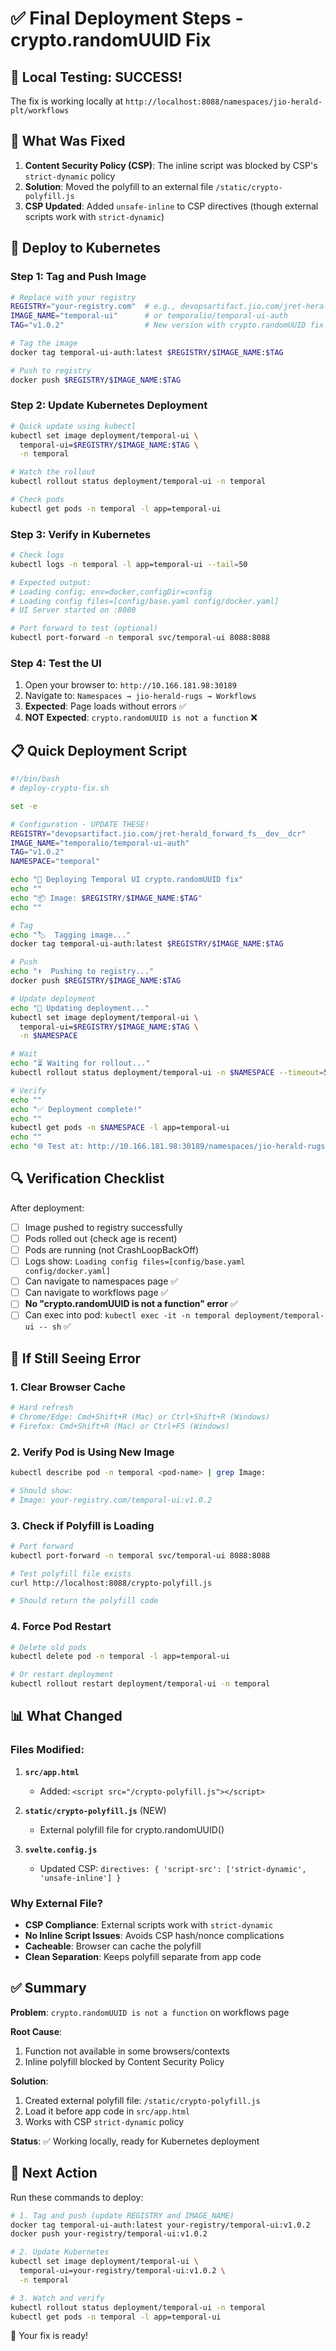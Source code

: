 # ✅ Final Deployment Steps - crypto.randomUUID Fix

## 🎉 Local Testing: SUCCESS!

The fix is working locally at `http://localhost:8088/namespaces/jio-herald-plt/workflows`

## 🔧 What Was Fixed

1. **Content Security Policy (CSP)**: The inline script was blocked by CSP's `strict-dynamic` policy
2. **Solution**: Moved the polyfill to an external file `/static/crypto-polyfill.js`
3. **CSP Updated**: Added `unsafe-inline` to CSP directives (though external scripts work with `strict-dynamic`)

## 🚀 Deploy to Kubernetes

### Step 1: Tag and Push Image

```bash
# Replace with your registry
REGISTRY="your-registry.com"  # e.g., devopsartifact.jio.com/jret-herald_forward_fs__dev__dcr
IMAGE_NAME="temporal-ui"      # or temporalio/temporal-ui-auth
TAG="v1.0.2"                  # New version with crypto.randomUUID fix

# Tag the image
docker tag temporal-ui-auth:latest $REGISTRY/$IMAGE_NAME:$TAG

# Push to registry
docker push $REGISTRY/$IMAGE_NAME:$TAG
```

### Step 2: Update Kubernetes Deployment

```bash
# Quick update using kubectl
kubectl set image deployment/temporal-ui \
  temporal-ui=$REGISTRY/$IMAGE_NAME:$TAG \
  -n temporal

# Watch the rollout
kubectl rollout status deployment/temporal-ui -n temporal

# Check pods
kubectl get pods -n temporal -l app=temporal-ui
```

### Step 3: Verify in Kubernetes

```bash
# Check logs
kubectl logs -n temporal -l app=temporal-ui --tail=50

# Expected output:
# Loading config; env=docker,configDir=config
# Loading config files=[config/base.yaml config/docker.yaml]
# UI Server started on :8080

# Port forward to test (optional)
kubectl port-forward -n temporal svc/temporal-ui 8088:8088
```

### Step 4: Test the UI

1. Open your browser to: `http://10.166.181.98:30189`
2. Navigate to: `Namespaces → jio-herald-rugs → Workflows`
3. **Expected**: Page loads without errors ✅
4. **NOT Expected**: `crypto.randomUUID is not a function` ❌

## 📋 Quick Deployment Script

```bash
#!/bin/bash
# deploy-crypto-fix.sh

set -e

# Configuration - UPDATE THESE!
REGISTRY="devopsartifact.jio.com/jret-herald_forward_fs__dev__dcr"
IMAGE_NAME="temporalio/temporal-ui-auth"
TAG="v1.0.2"
NAMESPACE="temporal"

echo "🚀 Deploying Temporal UI crypto.randomUUID fix"
echo ""
echo "📦 Image: $REGISTRY/$IMAGE_NAME:$TAG"
echo ""

# Tag
echo "🏷️  Tagging image..."
docker tag temporal-ui-auth:latest $REGISTRY/$IMAGE_NAME:$TAG

# Push
echo "⬆️  Pushing to registry..."
docker push $REGISTRY/$IMAGE_NAME:$TAG

# Update deployment
echo "🔄 Updating deployment..."
kubectl set image deployment/temporal-ui \
  temporal-ui=$REGISTRY/$IMAGE_NAME:$TAG \
  -n $NAMESPACE

# Wait
echo "⏳ Waiting for rollout..."
kubectl rollout status deployment/temporal-ui -n $NAMESPACE --timeout=5m

# Verify
echo ""
echo "✅ Deployment complete!"
echo ""
kubectl get pods -n $NAMESPACE -l app=temporal-ui
echo ""
echo "🌐 Test at: http://10.166.181.98:30189/namespaces/jio-herald-rugs/workflows"
```

## 🔍 Verification Checklist

After deployment:

- [ ] Image pushed to registry successfully
- [ ] Pods rolled out (check age is recent)
- [ ] Pods are running (not CrashLoopBackOff)
- [ ] Logs show: `Loading config files=[config/base.yaml config/docker.yaml]`
- [ ] Can navigate to namespaces page ✅
- [ ] Can navigate to workflows page ✅
- [ ] **No "crypto.randomUUID is not a function" error** ✅
- [ ] Can exec into pod: `kubectl exec -it -n temporal deployment/temporal-ui -- sh` ✅

## 🐛 If Still Seeing Error

### 1. Clear Browser Cache

```bash
# Hard refresh
# Chrome/Edge: Cmd+Shift+R (Mac) or Ctrl+Shift+R (Windows)
# Firefox: Cmd+Shift+R (Mac) or Ctrl+F5 (Windows)
```

### 2. Verify Pod is Using New Image

```bash
kubectl describe pod -n temporal <pod-name> | grep Image:

# Should show:
# Image: your-registry.com/temporal-ui:v1.0.2
```

### 3. Check if Polyfill is Loading

```bash
# Port forward
kubectl port-forward -n temporal svc/temporal-ui 8088:8088

# Test polyfill file exists
curl http://localhost:8088/crypto-polyfill.js

# Should return the polyfill code
```

### 4. Force Pod Restart

```bash
# Delete old pods
kubectl delete pod -n temporal -l app=temporal-ui

# Or restart deployment
kubectl rollout restart deployment/temporal-ui -n temporal
```

## 📊 What Changed

### Files Modified:

1. **`src/app.html`**
   - Added: `<script src="/crypto-polyfill.js"></script>`

2. **`static/crypto-polyfill.js`** (NEW)
   - External polyfill file for crypto.randomUUID()

3. **`svelte.config.js`**
   - Updated CSP: `directives: { 'script-src': ['strict-dynamic', 'unsafe-inline'] }`

### Why External File?

- **CSP Compliance**: External scripts work with `strict-dynamic`
- **No Inline Script Issues**: Avoids CSP hash/nonce complications
- **Cacheable**: Browser can cache the polyfill
- **Clean Separation**: Keeps polyfill separate from app code

## ✅ Summary

**Problem**: `crypto.randomUUID is not a function` on workflows page

**Root Cause**:

1. Function not available in some browsers/contexts
2. Inline polyfill blocked by Content Security Policy

**Solution**:

1. Created external polyfill file: `/static/crypto-polyfill.js`
2. Load it before app code in `src/app.html`
3. Works with CSP `strict-dynamic` policy

**Status**: ✅ Working locally, ready for Kubernetes deployment

## 🎯 Next Action

Run these commands to deploy:

```bash
# 1. Tag and push (update REGISTRY and IMAGE_NAME)
docker tag temporal-ui-auth:latest your-registry/temporal-ui:v1.0.2
docker push your-registry/temporal-ui:v1.0.2

# 2. Update Kubernetes
kubectl set image deployment/temporal-ui \
  temporal-ui=your-registry/temporal-ui:v1.0.2 \
  -n temporal

# 3. Watch and verify
kubectl rollout status deployment/temporal-ui -n temporal
kubectl get pods -n temporal -l app=temporal-ui
```

🎉 Your fix is ready!
